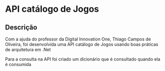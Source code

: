 # API catálogo de Jogos



## Descrição 



Com a ajuda do professor da Digital Innovation One, Thiago Campos de Oliveira, foi desenvolvida uma API catálogo de Jogos usando boas práticas de arquitetura em .Net

Para a consulta na API foi criado um dicionário que é consultado quando ela é consumida
